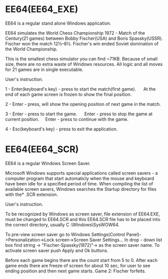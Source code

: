 # EE64(EE64_EXE)

EE64 is a regular stand alone Windows application.

EE64 simulates the World Chess Championship 1972 - Match of the Century(21 games) between Bobby Fischer(USA) and Boris Spassky(USSR).
Fischer won the match 12½–8½.
Fischer's win ended Soviet domination of the World Championship.

This is the smallest chess simulator you can find ~71KB.
Because of small size, there are no extra waste of Windows resources.
All logic and all moves for 21 games are in single executable.

User's instruction.

1 - Enter(keyboard's key) - press to start the match(first game).     
    At the end of each game screen is frozen to show the final position.  

2 - Enter - press, will show the opening position of next game in the match.

3 - Enter - press to start the game.     
    Enter - press to stop the game at current position.     
    Enter - press to continue with the game.

4 - Esc(keyboard's key) - press to exit the application.


# EE64(EE64_SCR)

EE64 is a regular Windows Screen Saver.

Microsoft Windows supports special applications called screen savers - a computer program that start automaticly when the mouse and keyboard have been idle
for a specified period of time.
When compiling the list of available screen savers, Windows searches the Startup directory for files with the* .SCR extension.

User's instruction.

To be recognized by Windows as screen saver, file extension of EE64.EXE, must be changed to EE64.SCR and this EE64.SCR file 
has to be placed into the correct directory, usually C :\Windows\SysWOW64.

To pre-view screen saver go to Windows Settings(Control Panel)->Personalization->Lock screen->Screen Saver Settings...
In drop - down list box find string -> "Fischer-Spassky(1972)"-> as the screen saver name.
To activate screen saver push Apply and Ok buttons.

Before each game begins there are the count start from 5 to 0.
After each game ends there are freeze of screen for about 10 sec, for user to see ending position and then next game starts.
Game 2: Fischer forfeits.

